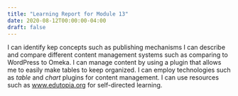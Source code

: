 ```yaml
---
title: "Learning Report for Module 13"
date: 2020-08-12T00:00:00-04:00
draft: false
---
```

I can identify kep concepts such as publishing mechanisms
I can describe and compare different content management systems such as comparing to WordPress to Omeka.
I can manage content by using a plugin that allows me to easily make tables to keep organized.
I can employ technologies such as *table* and *chart* plugins for content management.
I can use resources such as www.edutopia.org for self-directed learning.
